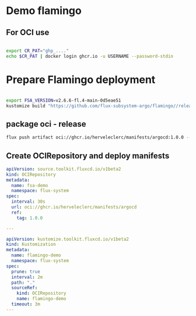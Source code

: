 # Demo flamingo


## For OCI use


```bash

export CR_PAT="ghp_...."
echo $CR_PAT | docker login ghcr.io -u USERNAME --password-stdin

```

# Prepare Flamingo deployment

```bash

export FSA_VERSION=v2.6.6-fl.4-main-0d5eae51
kustomize build "https://github.com/flux-subsystem-argo/flamingo//release?ref=${FSA_VERSION}"  > manifests/${FSA_VERSION}.yaml

```


## package oci - release

```bash
flux push artifact oci://ghcr.io/herveleclerc/manifests/argocd:1.0.0 --path=. --source=$(git config --get remote.origin.url) --revision="$(git branch --show-current)@sha1:$(git rev-parse HEAD)"

```


## Create OCIRepository and deploy  manifests


```yaml
apiVersion: source.toolkit.fluxcd.io/v1beta2
kind: OCIRepository
metadata:
  name: fsa-demo
  namespace: flux-system
spec:
  interval: 30s
  url: oci://ghcr.io/herveleclerc/manifests/argocd
  ref:
    tag: 1.0.0

---

apiVersion: kustomize.toolkit.fluxcd.io/v1beta2
kind: Kustomization
metadata:
  name: flamingo-demo
  namespace: flux-system
spec:
  prune: true
  interval: 2m
  path: "."
  sourceRef:
    kind: OCIRepository
    name: flamingo-demo
  timeout: 3m
---

```



